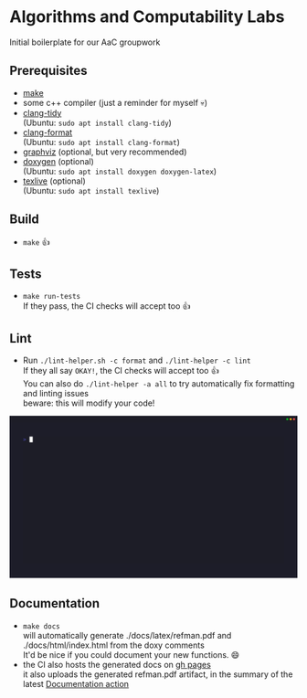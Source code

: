 # Algorithms and Computability Labs
Initial boilerplate for our AaC groupwork

## Prerequisites
- [make](https://www.gnu.org/software/make/)
- some c++ compiler (just a reminder for myself :skull:)
- [clang-tidy](https://clang.llvm.org/extra/clang-tidy/)  
(Ubuntu: `sudo apt install clang-tidy`)
- [clang-format](https://clang.llvm.org/docs/ClangFormat.html)  
(Ubuntu: `sudo apt install clang-format`)
- [graphviz](https://www.graphviz.org/download/#executable-packages) (optional, but very recommended)
- [doxygen](https://www.doxygen.nl/manual/install.html) (optional)  
(Ubuntu: `sudo apt install doxygen doxygen-latex`)
- [texlive](https://tug.org/texlive/) (optional)  
(Ubuntu: `sudo apt install texlive`)

## Build
- `make` :thumbsup:

## Tests
- `make run-tests`  
If they pass, the CI checks will accept too :thumbsup:  

## Lint
- Run `./lint-helper.sh -c format` and `./lint-helper -c lint`  
If they all say `OKAY!`, the CI checks will accept too :thumbsup:  
You can also do `./lint-helper -a all` to try automatically fix formatting and linting issues  
beware: this will modify your code!  

![Deployment Script demo](./extra_stuff/lint-helper-demo.gif)

## Documentation
- `make docs`  
will automatically generate ./docs/latex/refman.pdf and ./docs/html/index.html
from the doxy comments  
It'd be nice if you could document your new functions. :smile:
- the CI also hosts the generated docs on [gh pages](https://ekatwikz.github.io/Algorithms-and-Computability)  
it also uploads the generated refman.pdf artifact, in the summary of the latest [Documentation action](https://github.com/Ekatwikz/Algorithms-and-Computability/actions/workflows/documentation.yml)


